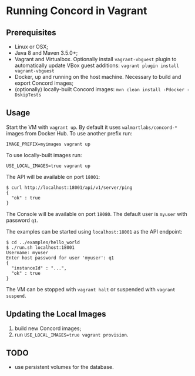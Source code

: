 # Running Concord in Vagrant

## Prerequisites

- Linux or OSX;
- Java 8 and Maven 3.5.0+;
- Vagrant and Virtualbox. Optionally install `vagrant-vbguest`
  plugin to automatically update VBox guest additions:
  `vagrant plugin install vagrant-vbguest`
- Docker, up and running on the host machine. Necessary
  to build and export Concord images;
- (optionally) locally-built Concord images:
  `mvn clean install -Pdocker -DskipTests`

## Usage

Start the VM with `vagrant up`. By default it uses
`walmartlabs/concord-*` images from Docker Hub.
To use another prefix run:
```
IMAGE_PREFIX=myimages vagrant up
```

To use locally-built images run:
```
USE_LOCAL_IMAGES=true vagrant up
```

The API will be available on port `18001`:
```
$ curl http://localhost:18001/api/v1/server/ping
{
  "ok" : true
}
```

The Console will be available on port `18080`.
The default user is `myuser` with password `q1`.

The examples can be started using `localhost:18001` as the API
endpoint:
```
$ cd ../examples/hello_world
$ ./run.sh localhost:18001
Username: myuser
Enter host password for user 'myuser': q1
{
  "instanceId" : "...",
  "ok" : true
}
```

The VM can be stopped with `vagrant halt` or suspended
with `vagrant suspend`.

## Updating the Local Images

1. build new Concord images;
2. run `USE_LOCAL_IMAGES=true vagrant provision`.

## TODO

- use persistent volumes for the database.

